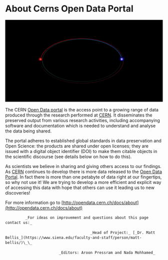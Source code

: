 # About Cerns Open Data Portal

![](.gitbook/assets/cern.gif)

 The CERN [Open Data portal](http://opendata.cern.ch/) is the access point to a growing range of data produced through the research performed at [CERN](https://home.cern/). It disseminates the preserved output from various research activities, including accompanying software and documentation which is needed to understand and analyse the data being shared.

The portal adheres to established global standards in data preservation and Open Science: the products are shared under open licenses; they are issued with a digital object identifier \(DOI\) to make them citable objects in the scientific discourse \(see details below on how to do this\). 

As scientists we believe in sharing and giving others access to our findings. As [CERN](https://home.cern/) continues to develop there is more data released to the [Open Data Portal](http://opendata.cern.ch/). In fact there is more than one petabyte of data right at our fingertips, so why not use it! We are trying to develop a more efficient and explicit way of accessing this data with hope that others can use it leading us to new discoveries!

For more information go to [http://opendata.cern.ch/docs/about](http://opendata.cern.ch/docs/about)

             _For ideas on improvement and questions about this page contact us:_ 

                                          _Head of Project:_ [_Dr. Matt Bellis_](https://www.siena.edu/faculty-and-staff/person/matt-bellis/)\_\_

                            _Editors: Aroon Pressram and Nada Mohhamed_

